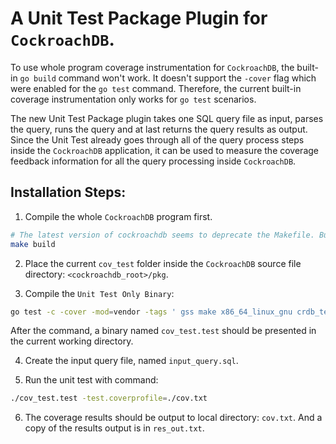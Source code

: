 # A Unit Test Package Plugin for `CockroachDB`. 

To use whole program coverage instrumentation for `CockroachDB`, the built-in `go build` command won't work. It doesn't support the `-cover` flag which were enabled for the `go test` command. Therefore, the current built-in coverage instrumentation only works for `go test` scenarios. 

The new Unit Test Package plugin takes one SQL query file as input, parses the query, runs the query and at last returns the query results as output. Since the Unit Test already goes through all of the query process steps inside the `CockroachDB` application, it can be used to measure the coverage feedback information for all the query processing inside `CockroachDB`. 

## Installation Steps:

1. Compile the whole `CockroachDB` program first. 

```bash
# The latest version of cockroachdb seems to deprecate the Makefile. But tested with `v21.2.15` works fine. 
make build
```

2. Place the current `cov_test` folder inside the `CockroachDB` source file directory: `<cockroachdb_root>/pkg`. 

3. Compile the `Unit Test Only Binary`:

```bash
go test -c -cover -mod=vendor -tags ' gss make x86_64_linux_gnu crdb_test' -ldflags '-X github.com/cockroachdb/cockroach/pkg/build.typ=development -extldflags "" -X "github.com/cockroachdb/cockroach/pkg/build.tag=v21.2.15-dirty" -X "github.com/cockroachdb/cockroach/pkg/build.rev=2326e63d4a9ad62b19056f90f938a00482cbf56a" -X "github.com/cockroachdb/cockroach/pkg/build.cgoTargetTriple=x86_64-linux-gnu"  ' -run "."  -timeout 45m -c -coverpkg=./... ./pkg/cov_test
```

After the command, a binary named `cov_test.test` should be presented in the current working directory. 

4. Create the input query file, named `input_query.sql`.

5. Run the unit test with command: 

```bash
./cov_test.test -test.coverprofile=./cov.txt
```

6. The coverage results should be output to local directory: `cov.txt`. And a copy of the results output is in `res_out.txt`. 
